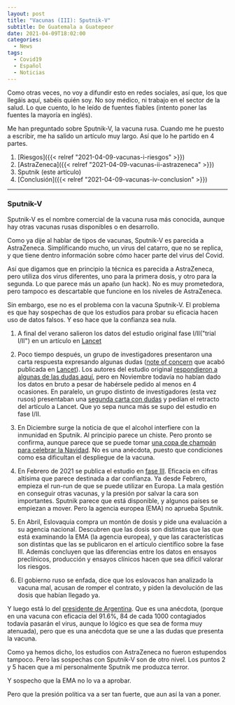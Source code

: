 ```yaml
---
layout: post
title: "Vacunas (III): Sputnik-V"
subtitle: De Guatemala a Guatepeor
date: 2021-04-09T18:02:00
categories:
  - News
tags:
  - Covid19
  - Español
  - Noticias
---
```


Como otras veces, no voy a difundir esto en redes sociales, así que, los que llegáis aquí, sabéis quién soy. No soy médico, ni trabajo en el sector de la salud. Lo que cuento, lo he leído de fuentes fiables (intento poner las fuentes la mayoría en inglés).

Me han preguntado sobre Sputnik-V, la vacuna rusa. Cuando me he puesto a escribir, me ha salido un artículo muy largo. Así que lo he partido en 4 partes.

1. [Riesgos]({{< relref "2021-04-09-vacunas-i-riesgos" >}})
2. [AstraZeneca]({{< relref "2021-04-09-vacunas-ii-astrazeneca" >}})
3. Sputnik (este artículo)
4. [Conclusión]({{< relref "2021-04-09-vacunas-iv-conclusion" >}})

---

### Sputnik-V

Sputnik-V es el nombre comercial de la vacuna rusa más conocida, aunque hay otras vacunas rusas disponibles o en desarrollo.

Como ya dije al hablar de tipos de vacunas, Sputnik-V es parecida a AstraZeneca. Simplificando mucho, un virus del catarro, que no se replica, y que tiene dentro información sobre cómo hacer parte del virus del Covid.

Así que digamos que en principio la técnica es parecida a AstraZeneca, pero utiliza dos virus diferentes, uno para la primera dosis, y otro para la segunda. Lo que parece más un apaño (un hack). No es muy prometedora, pero tampoco es descartable que funcione en los niveles de AstraZeneca.

Sin embargo, ese no es el problema con la vacuna Sputnik-V. El problema es que hay sospechas de que los estudios para probar su eficacia hacen uso de datos falsos. Y eso hace que la confianza sea nula.

1. A final del verano salieron los datos del estudio original fase I/II("trial I/II") en un artículo en [Lancet](<https://www.thelancet.com/journals/lancet/article/PIIS0140-6736(20)31866-3/fulltext>)

2. Poco tiempo después, un grupo de investigadores presentaron una carta respuesta expresando algunas dudas ([note of concern](https://cattiviscienziati.com/2020/09/07/note-of-concern/) que acabó publicada en [Lancet](https://www.ncbi.nlm.nih.gov/pmc/articles/PMC7503114/)). Los autores del estudio original [respondieron a algunas de las dudas aquí](https://www.ncbi.nlm.nih.gov/pmc/articles/PMC7503057/), pero en Noviembre todavía no habían dado los datos en bruto a pesar de habérsele pedido al menos en 4 ocasiones. En paralelo, un grupo distinto de investigadores (esta vez rusos) presentaban una [segunda carta con dudas](https://cattiviscienziati.com/2020/11/27/behind-the-hype-design-flaws-poor-execution-and-questionable-publication/) y pedían el retracto del artículo a Lancet. Que yo sepa nunca más se supo del estudio en fase I/II.

3. En Diciembre surge la noticia de que el alcohol interfiere con la inmunidad en Sputnik. Al principio parece un chiste. Pero pronto se confirma, aunque parece que se puede tomar [una copa de champán para celebrar la Navidad](https://www.reuters.com/article/health-coronavirus-russia-vaccine-alcoho-idUSKBN28J239). No es una anécdota, puesto que condiciones como esa dificultan el despliegue de la vacuna.

4. En Febrero de 2021 se publica el estudio en [fase III](<https://www.thelancet.com/journals/lancet/article/PIIS0140-6736(21)00234-8/fulltext>). Eficacia en cifras altísima que parece destinada a dar confianza. Ya desde Febrero, empieza el run-run de que se puede utilizar en Europa. La mala gestión en conseguir otras vacunas, y la presión por salvar la cara son importantes. Sputnik parece que está disponible, y algunos países se empiezan a mover. Pero la agencia europea (EMA) no aprueba Sputnik.

5. En Abril, Eslovaquia compra un montón de dosis y pide una evaluación a su agencia nacional. Descubren que las dosis son distintas que las que está examinando la EMA (la agencia europea), y que las características son distintas que las se publicaron en el artículo científico sobre la fase III. Además concluyen que las diferencias entre los datos en ensayos preclínicos, producción y ensayos clínicos hacen que sea difícil valorar los riesgos.

6. El gobierno ruso se enfada, dice que los eslovacos han analizado la vacuna mal, acusan de romper el contrato, y piden la devolución de las dosis que habían llegado ya.

Y luego está lo del [presidente de Argentina](https://elpais.com/internacional/2021-04-03/el-presidente-argentino-alberto-fernandez-da-positivo-de-coronavirus.html). Que es una anécdota, (porque en una vacuna con eficacia del 91.6%, 84 de cada 1000 contagiados todavía pasarán el virus, aunque lo lógico es que sea de forma muy atenuada), pero que es una anécdota que se une a las dudas que presenta la vacuna.

Como ya hemos dicho, los estudios con AstraZeneca no fueron estupendos tampoco. Pero las sospechas con Sputnik-V son de otro nivel. Los puntos 2 y 5 hacen que a mí personalmente Sputnik me produzca terror.

Y sospecho que la EMA no lo va a aprobar.

Pero que la presión política va a ser tan fuerte, que aun así la van a poner.
